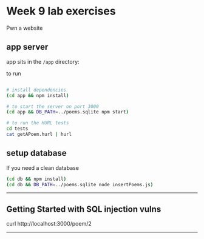 # Week 9 lab exercises

Pwn a website

## app server

app sits in the `/app` directory:

to run
```bash

# install dependencies
(cd app && npm install)

# to start the server on port 3000
(cd app && DB_PATH=../poems.sqlite npm start)

# to run the HURL tests
cd tests
cat getAPoem.hurl | hurl
```

## setup database

If you need a clean database
```bash
(cd db && npm install)
(cd db && DB_PATH=../poems.sqlite node insertPoems.js)
```

---



## Getting Started with SQL injection vulns


curl http://localhost:3000/poem/2


---
